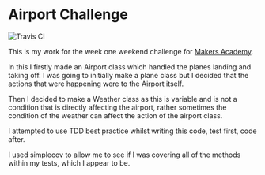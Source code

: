 # Airport Challenge

![Travis CI](https://travis-ci.org/kittysquee/airport_challenge.svg?branch=master)

This is my work for the week one weekend challenge for [Makers Academy](www.makersacademy.com).

In this I firstly made an Airport class which handled the planes landing and taking off. I was going to initially make a plane class but I decided that the actions that were happening were to the Airport itself.

Then I decided to make a Weather class as this is variable and is not a condition that is directly affecting the airport, rather sometimes the condition of the weather can affect the action of the airport class.

I attempted to use TDD best practice whilst writing this code, test first, code after.

I used simplecov to allow me to see if I was covering all of the methods within my tests, which I appear to be.
